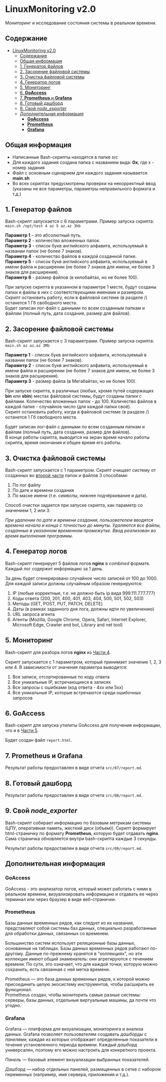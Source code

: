 # LinuxMonitoring v2.0

Мониторинг и исследование состояния системы в реальном времени.

## Содержание

- [LinuxMonitoring v2.0](#linuxmonitoring-v20)
  - [Содержание](#содержание)
  - [Общая информация](#общая-информация)
  - [1. Генератор файлов](#1-генератор-файлов)
  - [2. Засорение файловой системы](#2-засорение-файловой-системы)
  - [3. Очистка файловой системы](#3-очистка-файловой-системы)
  - [4. Генератор логов](#4-генератор-логов)
  - [5. Мониторинг](#5-мониторинг)
  - [6. **GoAccess**](#6-goaccess)
  - [7. **Prometheus** и **Grafana**](#7-prometheus-и-grafana)
  - [8. Готовый дашборд](#8-готовый-дашборд)
  - [9. Свой *node\_exporter*](#9-свой-node_exporter)
  - [Дополнительная информация](#дополнительная-информация)
    - [**GoAccess**](#goaccess)
    - [**Prometheus**](#prometheus)
    - [**Grafana**](#grafana)

## Общая информация

- Написанные Bash-скрипты находятся в папке src
- Для каждого задания создана папка с названием вида: **0x**, где x - номер задания
- Файл с основным сценарием для каждого задания называется **main.sh**
- Во всех скриптах предусмотрены проверки на некорректный ввод (указаны не все параметры, параметры неправильного формата и т.д.)

## 1. Генератор файлов

Bash-скрипт запускается с 6 параметрами. Пример запуска скрипта: \
`main.sh /opt/test 4 az 5 az.az 3kb` 

**Параметр 1** - это абсолютный путь. \
**Параметр 2** - количество вложенных папок. \
**Параметр 3** - список букв английского алфавита, используемый в названии папок (не более 7 знаков). \
**Параметр 4** - количество файлов в каждой созданной папке. \
**Параметр 5** - список букв английского алфавита, используемый в имени файла и расширении (не более 7 знаков для имени, не более 3 знаков для расширения). \
**Параметр 6** - размер файлов (в килобайтах, но не более 100).  

При запуске скрипта в указанном в параметре 1 месте, будут созданы папки и файлы в них с соответствующими именами и размером.  
Скрипт остановить работу, если в файловой системе (в разделе /) останется 1 Гб свободного места.  
Будет записан лог-файл с данными по всем созданным папкам и файлам (полный путь, дата создания, размер для файлов).

## 2. Засорение файловой системы

Bash-скрипт запускается с 3 параметрами. Пример запуска скрипта: \
`main.sh az az.az 3Mb`

**Параметр 1** - список букв английского алфавита, используемый в названии папок (не более 7 знаков). \
**Параметр 2** - список букв английского алфавита, используемый в имени файла и расширении (не более 7 знаков для имени, не более 3 знаков для расширения). \
**Параметр 3** - размер файла (в Мегабайтах, но не более 100).  

При запуске скрипта, в различных (любых, кроме путей содержащих **bin** или **sbin**) местах файловой системы, будут созданы папки с файлами.
Количество вложенных папок - до 100. Количество файлов в каждой папке - случайное число (для каждой папки своё).  
Скрипт остановить работу, когда в файловой системе (в разделе /) останется 1 Гб свободного места.  

Будет записан лог-файл с данными по всем созданным папкам и файлам (полный путь, дата создания, размер для файлов).  
В конце работы скрипта, выводится на экран время начало работы скрипта, время окончания и общее время его работы.

## 3. Очистка файловой системы

Bash-скрипт запускается с 1 параметром.
Скрипт очищает систему от созданных во [второй части](#2-засорение-файловой-системы) папок и файлов 3 способами:

1. По лог файлу
2. По дате и времени создания
3. По маске имени (т.е. символы, нижнее подчёркивание и дата).  

Способ очистки задается при запуске скрипта, как параметр со значением 1, 2 или 3.

*При удалении по дате и времени создания, пользователем вводятся времена начала и конца с точностью до минуты. Удаляются все файлы, созданные в указанном временном промежутке. Ввод реализован во время выполнения программы.*

## 4. Генератор логов

Bash-скрипт генерирует 5 файлов логов **nginx** в *combined* формате.
Каждый лог содержит информацию за 1 день.

За день будет сгенерировано случайное число записей от 100 до 1000.
Для каждой записи должны случайным образом генерируются:

1. IP (любые корректные, т.е. не должно быть ip вида 999.111.777.777)
2. Коды ответа (200, 201, 400, 401, 403, 404, 500, 501, 502, 503)
3. Методы (GET, POST, PUT, PATCH, DELETE)
4. Даты (в рамках заданного дня лога, должны идти по увеличению)
5. URL запроса агента
6. Агенты (Mozilla, Google Chrome, Opera, Safari, Internet Explorer, Microsoft Edge, Crawler and bot, Library and net tool)

## 5. Мониторинг

Bash-скрипт для разбора логов **nginx** из [Части 4](#4-генератор-логов).

Скрипт запускается с 1 параметром, который принимает значение 1, 2, 3 или 4.
В зависимости от значения параметра выводится:

1. Все записи, отсортированные по коду ответа
2. Все уникальные IP, встречающиеся в записях
3. Все запросы с ошибками (код ответа - 4хх или 5хх)
4. Все уникальные IP, которые встречаются среди ошибочных запросов

## 6. **GoAccess**

Bash-скрипт для запуска утилиты GoAccess для получения информации, что и в [Части 5](#5-мониторинг).

Будет создан файл `report.html`.


## 7. **Prometheus** и **Grafana**

Результат работы предоставлен в виде отчета `src/07/report.md`.

## 8. Готовый дашборд

Результат работы предоставлен в виде отчета `src/08/report.md`.


## 9. Свой *node_exporter*

Bash-скрипт собирает информацию по базовым метрикам системы (ЦПУ, оперативная память, жесткий диск (объем)).
Скрипт формирует html-страничку по формату **Prometheus**, которую будет отдавать **nginx**. \
Сама страничка обновляется внутри bash-скрипта каждые 3 секунды.

Результат работы предоставлен в виде отчета `src/09/report.md`.

## Дополнительная информация 

### **GoAccess**

GoAccess - это анализатор логов, который может работать с ними в реальном времени, визуализировать информацию и отдавать ее через терминал или через браузер в виде веб-странички. 

### **Prometheus**

Базы данных временных рядов, как следует из их названия, представляют собой системы баз данных,
специально разработанные для обработки данных, связанных со временем.

Большинство систем использует реляционные базы данных, основанные на таблицах. 
Базы данных временных рядов работают по-другому.
Данные по-прежнему хранятся в "коллекциях", но эти коллекции имеют общий знаменатель: они агрегируются с течением времени.
По сути, это означает, что для каждой точки, которую можно сохранить, есть связанная с ней метка времени.

Prometheus — это база данных временных рядов, к которой можно присоединить целую экосистему инструментов, чтобы расширить ее функционал. \
Prometheus создан, чтобы мониторить самые разные системы: серверы, базы данных, отдельные виртуальные машины, да почти что угодно.

### **Grafana**

Grafana — платформа для визуализации, мониторинга и анализа данных.
Grafana позволяет пользователям создавать *дашборды* с *панелями*, каждая из которых отображает определенные показатели в течение установленного периода времени.
Каждый *дашборд* универсален, поэтому его можно настроить для конкретного проекта.

*Панель* — базовый элемент визуализации выбранных показателей.

*Дашборд* — набор отдельных панелей, размещенных в сетке с набором переменных (например, имя сервера, приложения и т.д.).
